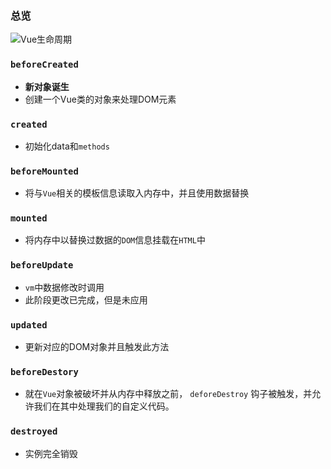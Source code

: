 ### 总览

![Vue生命周期](E:\font-end-note\vuejs\Vue生命周期.jpg)

### `beforeCreated`

- **新对象诞生**
- 创建一个Vue类的对象来处理DOM元素

### `created`

- 初始化data和`methods`

### `beforeMounted`

- 将与`Vue`相关的模板信息读取入内存中，并且使用数据替换

### `mounted`

- 将内存中以替换过数据的`DOM`信息挂载在`HTML`中

### `beforeUpdate`

- `vm`中数据修改时调用
- 此阶段更改已完成，但是未应用

### `updated`

- 更新对应的DOM对象并且触发此方法

### `beforeDestory`

- 就在`Vue`对象被破坏并从内存中释放之前， `deforeDestroy` 钩子被触发，并允许我们在其中处理我们的自定义代码。

### `destroyed`

- 实例完全销毁